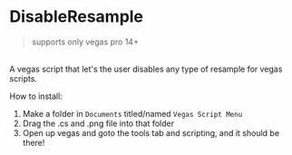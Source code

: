 # DisableResample
> supports only vegas pro 14+
<br>
A vegas script that let's the user disables any type of resample for vegas scripts.

How to install: 
1. Make a folder in `Documents` titled/named `Vegas Script Menu`
2. Drag the .cs and .png file into that folder
3. Open up vegas and goto the tools tab and scripting, and it should be there!
